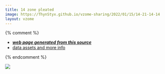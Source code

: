 ```yaml
---
title: 14 zone pleated
image: https://ThynStyx.github.io/vzome-sharing/2022/01/15/14-21-14-14 zone pleated/14 zone pleated.png
layout: vzome
---
```


{% comment %}
 - [***web page generated from this source***][post]
 - [data assets and more info][github]

[post]: <https://ThynStyx.github.io/vzome-sharing/2022/01/15/14 zone pleated-14-21-14.html>
[github]: <https://github.com/ThynStyx/vzome-sharing/tree/main/2022/01/15/14-21-14-14 zone pleated/>
{% endcomment %}

<vzome-viewer style="width: 100%; height: 65vh;"
       src="https://ThynStyx.github.io/vzome-sharing/2022/01/15/14-21-14-14 zone pleated/14 zone pleated.vZome" >
  <img src="https://ThynStyx.github.io/vzome-sharing/2022/01/15/14-21-14-14 zone pleated/14 zone pleated.png" />
</vzome-viewer>